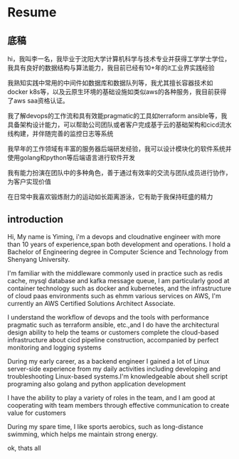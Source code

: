 # Resume

## 底稿

hi，我叫李一名，我毕业于沈阳大学计算机科学与技术专业并获得工学学士学位，我具有良好的数据结构与算法能力，我目前已经有10+年的it工业界实践经验

我熟知实践中常用的中间件如数据库和数据队列等，我尤其擅长容器技术如docker k8s等，以及云原生环境的基础设施如类似aws的各种服务，我目前获得了aws saa资格认证。

我了解devops的工作流和具有效能pragmatic的工具如terraform ansible等，我具备架构设计能力，可以帮助公司团队或者客户完成基于云的基础架构和cicd流水线构建，并伴随完善的监控日志等系统

我早年的工作领域有丰富的服务器后端研发经验，我可以设计模块化的软件系统并使用golang和python等后端语言进行软件开发

我有能力扮演在团队中的多种角色，善于通过有效率的交流与团队成员进行协作，为客户实现价值

在日常中我喜欢锻炼耐力的运动如长距离游泳，它有助于我保持旺盛的精力

## introduction

Hi, My name is Yiming, i'm a devops and cloudnative engineer with more than 10 years of experience,span both development and operations. I hold a Bachelor of Engineering degree in Computer Science and Technology from Shenyang University.

I'm familiar with the middleware commonly used in practice such as redis cache, mysql database and kafka message queue, I am particularly good at container technology such as docker and kubernetes, and the infrastructure of cloud paas environments such as ehmm various services on AWS, I'm currently an AWS Certified Solutions Architect Associate.

I understand the workflow of devops and the tools with performance pragmatic such as terraform ansible, etc.,and I do have the architectural design ability to help the teams or customers complete the cloud-based infrastructure about cicd pipeline construction, accompanied by perfect monitoring and logging systems

During my early career, as a backend engineer I gained a lot of Linux server-side experience from my daily activities including developing and troubleshooting Linux-based systems.I'm knowledgeable about shell script programing also golang and python application development

I have the ability to play a variety of roles in the team, and I am good at cooperating with team members through effective communication to create value for customers

During my spare time, I like sports aerobics, such as long-distance swimming, which helps me maintain strong energy.

ok, thats all
